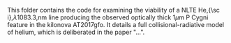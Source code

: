 This folder contains the code for examining the viability of a NLTE He\,{\sc i}\,$\lambda$1083.3\,nm line producing the observed optically thick 1$\mu$m P Cygni feature in the kilonova AT2017gfo. 
It details a full collisional-radiative model of helium, which is deliberated in the paper "...". 
